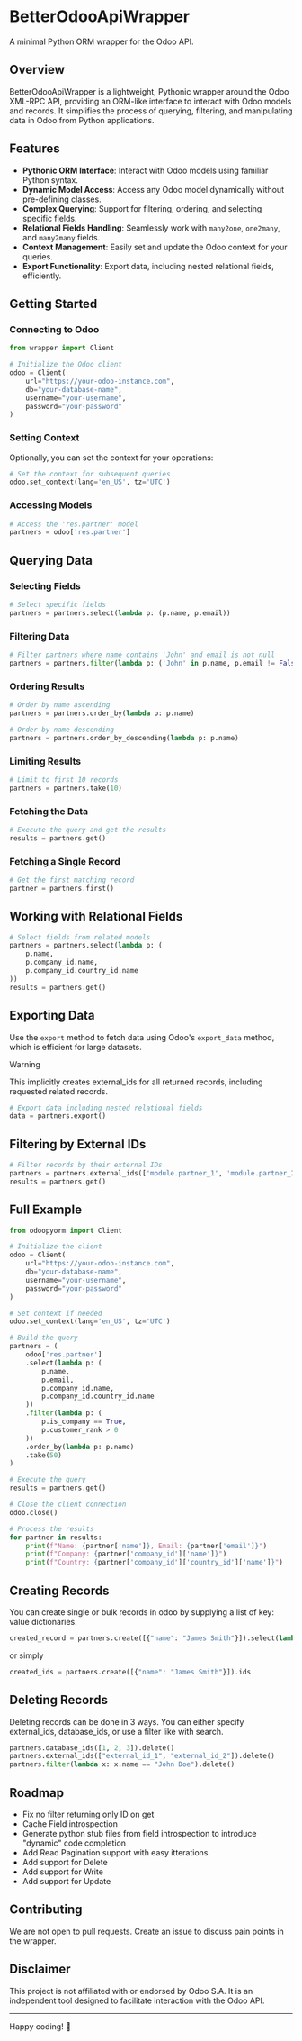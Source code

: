 # BetterOdooApiWrapper

A minimal Python ORM wrapper for the Odoo API.

## Overview

BetterOdooApiWrapper is a lightweight, Pythonic wrapper around the Odoo XML-RPC API, providing an ORM-like interface to interact with Odoo models and records. It simplifies the process of querying, filtering, and manipulating data in Odoo from Python applications.

## Features

- **Pythonic ORM Interface**: Interact with Odoo models using familiar Python syntax.
- **Dynamic Model Access**: Access any Odoo model dynamically without pre-defining classes.
- **Complex Querying**: Support for filtering, ordering, and selecting specific fields.
- **Relational Fields Handling**: Seamlessly work with `many2one`, `one2many`, and `many2many` fields.
- **Context Management**: Easily set and update the Odoo context for your queries.
- **Export Functionality**: Export data, including nested relational fields, efficiently.

## Getting Started

### Connecting to Odoo

```python
from wrapper import Client

# Initialize the Odoo client
odoo = Client(
    url="https://your-odoo-instance.com",
    db="your-database-name",
    username="your-username",
    password="your-password"
)
```

### Setting Context

Optionally, you can set the context for your operations:

```python
# Set the context for subsequent queries
odoo.set_context(lang='en_US', tz='UTC')
```

### Accessing Models

```python
# Access the 'res.partner' model
partners = odoo['res.partner']
```

## Querying Data

### Selecting Fields

```python
# Select specific fields
partners = partners.select(lambda p: (p.name, p.email))
```

### Filtering Data

```python
# Filter partners where name contains 'John' and email is not null
partners = partners.filter(lambda p: ('John' in p.name, p.email != False))
```

### Ordering Results

```python
# Order by name ascending
partners = partners.order_by(lambda p: p.name)

# Order by name descending
partners = partners.order_by_descending(lambda p: p.name)
```

### Limiting Results

```python
# Limit to first 10 records
partners = partners.take(10)
```

### Fetching the Data

```python
# Execute the query and get the results
results = partners.get()
```

### Fetching a Single Record

```python
# Get the first matching record
partner = partners.first()
```

## Working with Relational Fields

```python
# Select fields from related models
partners = partners.select(lambda p: (
    p.name,
    p.company_id.name,
    p.company_id.country_id.name
))
results = partners.get()
```

## Exporting Data

Use the `export` method to fetch data using Odoo's `export_data` method, which is efficient for large datasets.
> [!WARNING] 
> This implicitly creates external_ids for all returned records, including requested related records.

```python
# Export data including nested relational fields
data = partners.export()
```

## Filtering by External IDs

```python
# Filter records by their external IDs
partners = partners.external_ids(['module.partner_1', 'module.partner_2'])
results = partners.get()
```

## Full Example

```python
from odoopyorm import Client

# Initialize the client
odoo = Client(
    url="https://your-odoo-instance.com",
    db="your-database-name",
    username="your-username",
    password="your-password"
)

# Set context if needed
odoo.set_context(lang='en_US', tz='UTC')

# Build the query
partners = (
    odoo['res.partner']
    .select(lambda p: (
        p.name,
        p.email,
        p.company_id.name,
        p.company_id.country_id.name
    ))
    .filter(lambda p: (
        p.is_company == True,
        p.customer_rank > 0
    ))
    .order_by(lambda p: p.name)
    .take(50)
)

# Execute the query
results = partners.get()

# Close the client connection
odoo.close()

# Process the results
for partner in results:
    print(f"Name: {partner['name']}, Email: {partner['email']}")
    print(f"Company: {partner['company_id']['name']}")
    print(f"Country: {partner['company_id']['country_id']['name']}")
```

## Creating Records
You can create single or bulk records in odoo by supplying a list of key: value dictionaries.

```python
created_record = partners.create([{"name": "James Smith"}]).select(lambda x: x.name).get()
```
or simply
```python
created_ids = partners.create([{"name": "James Smith"}]).ids
```

## Deleting Records
Deleting records can be done in 3 ways.
You can either specify external_ids, database_ids, or use a filter like with search.

```python
partners.database_ids([1, 2, 3]).delete()
partners.external_ids(["external_id_1", "external_id_2"]).delete()
partners.filter(lambda x: x.name == "John Doe").delete()
```


## Roadmap
- Fix no filter returning only ID on get
- Cache Field introspection
- Generate python stub files from field introspection to introduce "dynamic" code completion
- Add Read Pagination support with easy itterations
- Add support for Delete
- Add support for Write
- Add support for Update


## Contributing

We are not open to pull requests. Create an issue to discuss pain points in the wrapper.

## Disclaimer

This project is not affiliated with or endorsed by Odoo S.A. It is an independent tool designed to facilitate interaction with the Odoo API.


---

Happy coding! 🚀
